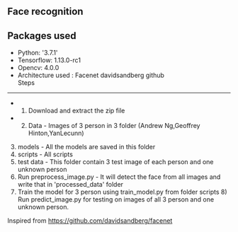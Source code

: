 Face recognition 
----------------  
Packages used 
----------------------------- 
- Python: '3.7.1' 
- Tensorflow: 1.13.0-rc1 
- Opencv: 4.0.0 
- Architecture used : Facenet davidsandberg github  
Steps 
------  
- 1) Download and extract the zip file 
- 2) Data - Images of 3 person in 3 folder (Andrew Ng,Geoffrey Hinton,YanLecunn) 
3) models - All the models are saved in this folder 
4) scripts - All scripts 
5) test data - This folder contain 3 test image of each person and one unknown person  
6) Run preprocess_image.py - It will detect the face from all images and write that in 'processed_data' folder 
7) Train the model for 3 person using train_model.py from folder scripts 8) Run predict_image.py for testing on images of all 3 person and one unknown person.


Inspired from https://github.com/davidsandberg/facenet
